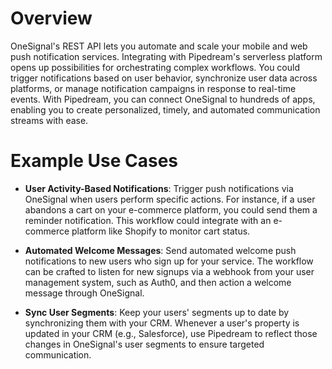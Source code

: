 # Overview

OneSignal's REST API lets you automate and scale your mobile and web push notification services. Integrating with Pipedream's serverless platform opens up possibilities for orchestrating complex workflows. You could trigger notifications based on user behavior, synchronize user data across platforms, or manage notification campaigns in response to real-time events. With Pipedream, you can connect OneSignal to hundreds of apps, enabling you to create personalized, timely, and automated communication streams with ease.

# Example Use Cases

- **User Activity-Based Notifications**: Trigger push notifications via OneSignal when users perform specific actions. For instance, if a user abandons a cart on your e-commerce platform, you could send them a reminder notification. This workflow could integrate with an e-commerce platform like Shopify to monitor cart status.

- **Automated Welcome Messages**: Send automated welcome push notifications to new users who sign up for your service. The workflow can be crafted to listen for new signups via a webhook from your user management system, such as Auth0, and then action a welcome message through OneSignal.

- **Sync User Segments**: Keep your users' segments up to date by synchronizing them with your CRM. Whenever a user's property is updated in your CRM (e.g., Salesforce), use Pipedream to reflect those changes in OneSignal's user segments to ensure targeted communication.
